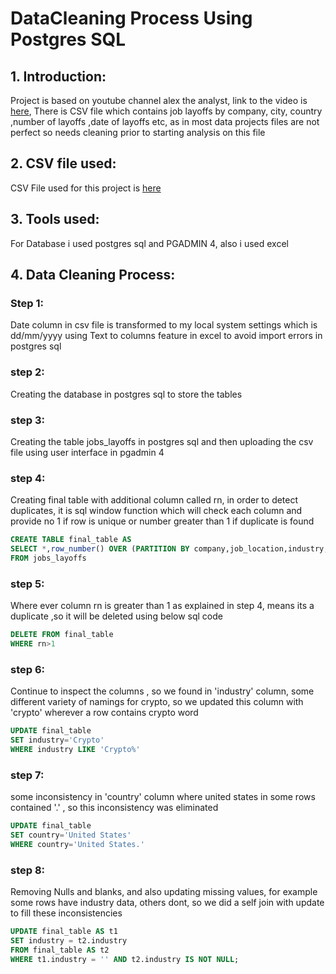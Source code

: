# DataCleaning Process Using Postgres SQL

## 1. Introduction:

Project is based on youtube channel alex the analyst, link to the video is [here](https://www.youtube.com/watch?v=4UltKCnnnTA), 
There is CSV file which contains job layoffs by company, city, country ,number of layoffs ,date of layoffs etc, as in most data projects files are not perfect so needs cleaning prior to starting analysis on this file

## 2. CSV file used:

CSV File used for this project is [here](https://github.com/theatallah/datacleaning_using_postgres/blob/main/csv%20files/layoffs%20cleaned.csv) 

## 3. Tools used:

For Database i used postgres sql and PGADMIN 4, also i used excel

## 4. Data Cleaning Process:

### Step 1:

Date column in csv file is transformed to my local system settings which is dd/mm/yyyy using Text to columns feature in excel to avoid import errors in postgres sql

### step 2:

Creating the database in postgres sql to store the tables

### step 3:

Creating the table jobs_layoffs in postgres sql and then uploading the csv file using user interface in pgadmin 4

### step 4:

Creating final table with additional column called rn, in order to detect duplicates, it is sql window function which will check each column and provide no 1 if row is unique or number greater than 1 if duplicate is found

``` sql
CREATE TABLE final_table AS
SELECT *,row_number() OVER (PARTITION BY company,job_location,industry,total_laid_off,percentage_laid_off,date_of_layofs,stage,country,funds_raised_millions) AS rn
FROM jobs_layoffs
```

### step 5:

Where ever column rn is greater than 1 as explained in step 4, means its a duplicate ,so it will be deleted using below sql code 

``` sql
DELETE FROM final_table
WHERE rn>1
```

### step 6:

Continue to inspect the columns , so we found in 'industry' column, some different variety of namings for crypto, so we updated this column with 'crypto' wherever a row contains crypto word

``` sql
UPDATE final_table
SET industry='Crypto'
WHERE industry LIKE 'Crypto%'
```

### step 7:

some inconsistency in 'country' column where united states in some rows contained '.' , so this inconsistency was eliminated 
```sql
UPDATE final_table
SET country='United States'
WHERE country='United States.'
```

### step 8:

Removing Nulls and blanks, and also updating missing values, for example some rows have industry data, others dont, so we did a self join with update to fill these inconsistencies

``` sql
UPDATE final_table AS t1
SET industry = t2.industry
FROM final_table AS t2
WHERE t1.industry = '' AND t2.industry IS NOT NULL;
```





